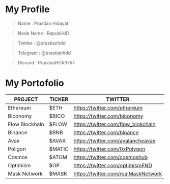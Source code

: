# My Profile

> Name      : Prastian Hidayat

> Node Name : RepublikID

> Twitter   : @prastianhdd

> Telegram  : @prastianhdd

> Discord   : PrastianHD#3757


# My Portofolio 

| PROJECT | TICKER | TWITTER |
| ------ | ------ | ------ |
| Ethereum | $ETH | https://twitter.com/ethereum |
| Biconomy | $BICO | https://twitter.com/biconomy |
| Flow Blockhain| $FLOW | https://twitter.com/flow_blokchain | 
| Binance | $BNB | https://twitter.com/binance |
| Avax | $AVAX | https://twitter.com/avalancheavax |
| Poligon | $MATIC | https://twitter.com/0xPolygon |
| Cosmos | $ATOM | https://twitter.com/cosmoshub |
| Optimism | $OP | https://twitter.com/optimismFND |
| Mask Network | $MASK | https://twitter.com/realMaskNetwork |




